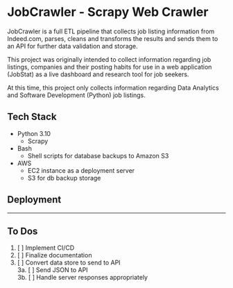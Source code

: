 # JobCrawler - Scrapy Web Crawler  

JobCrawler is a full ETL pipeline that collects job listing information from Indeed.com, parses, cleans and transforms the results and sends them to an API for further data validation and storage.   

This project was originally intended to collect information regarding job listings, companies and their posting habits for use in a web application (JobStat) as a live dashboard and research tool for job seekers.  

At this time, this project only collects information regarding Data Analytics and Software Development (Python) job listings.  

## Tech Stack    
- Python 3.10  
    - Scrapy  
- Bash  
    - Shell scripts for database backups to Amazon S3  
- AWS  
    - EC2 instance as a deployment server  
    - S3 for db backup storage  


## Deployment  

---  

## To Dos  

1. [ ] Implement CI/CD  
2. [ ] Finalize documentation  
3. [ ] Convert data store to send to API  
    3a. [ ] Send JSON to API  
    3b. [ ] Handle server responses appropriately
    
